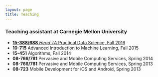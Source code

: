```yaml
---
layout: page
title: Teaching 
---
```


### Teaching assistant at Carnegie Mellon University
+ [**15-388/688** *Head TA* Practical Data Science, Fall 2016](http://www.datasciencecourse.org/)
+ **10-715** Advanced Introduction to Machine Learning, Fall 2015
+ **15-451** Algorithms, Fall 2014
+ **08-766/781** Pervasive and Mobile Computing Services, Spring 2014
+ **08-766/781** Pervasive and Mobile Computing Services, Spring 2013
+ **08-723** Mobile Development for iOS and Android, Spring 2013